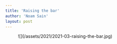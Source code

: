 ```yaml
---
title: 'Raising the bar'
author: 'Noam Sain'
layout: post
---
```


<figure class="wp-block-image size-large">![](/assets/2021/2021-03-raising-the-bar.jpg)</figure>